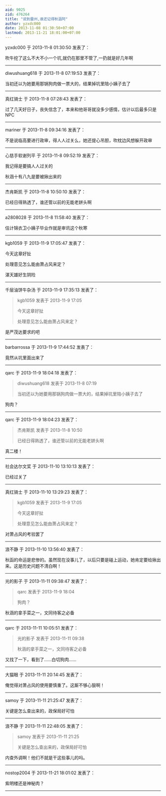 ```yaml
---
aid: 9025
zid: 476264
title: "说到雷州,谁还记得秋涵阿"
author: yzxdc000
date: 2013-11-08 01:30:50+07:00
lastmod: 2013-11-21 18:01:00+07:00
---
```


yzxdc000 于 2013-11-8 01:30:50 发表了：

吹牛挖了这么不大不小一个坑,就仍在那里不管了,一扔就是好几年啊

---

diwushuang618 于 2013-11-8 07:19:53 发表了：

当初还以为她要用那锅狗肉做一票大的，结果掉坑里陪小姨子去了

---

真红骑士 于 2013-11-8 07:28:43 发表了：

过了几天好日子，丧失信念了，本来和他哥哥就没多少感情，估计以后最多只是 NPC

---

mariner 于 2013-11-8 09:34:16 发表了：

不是说临高要进行政审，得人人过关么，她还提心吊胆，吹枕边风想躲开政审

---

心慈手软谢列平 于 2013-11-8 09:52:19 发表了：

我记得是要搞人人过关的

秋涵十有八九是要被揪出来的

---

杰肯斯凯 于 2013-11-8 10:50:10 发表了：

已经日得熟透了，谁还管以前的无能老姘头啊

---

a2808028 于 2013-11-8 11:58:40 发表了：

估计锦衣卫小姨子毕业作就是审讯这个秋寒&nbsp;&nbsp;

---

kgb1059 于 2013-11-9 17:05:47 发表了：

今天这章好扯

处理意见怎么能由萧占风来定？

湛天雄好生阴险

---

千层油饼牛杂汤 于 2013-11-9 17:35:13 发表了：

> kgb1059 发表于 2013-11-9 17:05
>
> 今天这章好扯
>
> 处理意见怎么能由萧占风来定？

是严茂达要求的吧

---

barbarrossa 于 2013-11-9 17:44:52 发表了：

竟然从坑里面出来了

---

qarc 于 2013-11-9 18:04:18 发表了：

> diwushuang618 发表于 2013-11-8 07:19
>
> 当初还以为她要用那锅狗肉做一票大的，结果掉坑里陪小姨子去了

狗肉？

---

qarc 于 2013-11-9 18:04:23 发表了：

> 杰肯斯凯 发表于 2013-11-8 10:50
>
> 已经日得熟透了，谁还管以前的无能老姘头啊

真二楼！

---

社会达尔文奖 于 2013-11-10 13:10:13 发表了：

已经过关了

---

真红骑士 于 2013-11-10 13:29:23 发表了：

> kgb1059 发表于 2013-11-9 17:05
>
> 今天这章好扯
>
> 处理意见怎么能由萧占风来定？

对萧占风的考验罢了

---

浪不静 于 2013-11-10 13:56:40 发表了：

秋函的命运是悲惨的。虽然现在没事儿了，以后只要是碰上运动，她肯定要给揪出来。这是历史问题不清白啊！

---

光的影子 于 2013-11-11 09:38:47 发表了：

> qarc 发表于 2013-11-9 18:04
>
> 狗肉？

秋涵的拿手菜之一，文同待客之必备

---

qarc 于 2013-11-11 10:05:51 发表了：

> 光的影子 发表于 2013-11-11 09:38
>
> 秋涵的拿手菜之一，文同待客之必备

又找了一下，看到了……白切狗肉……

---

大猫眼 于 2013-11-11 20:14:45 发表了：

俺觉得对萧占风的使用要慎重了。这厮不够心狠啊！

---

samoy 于 2013-11-11 21:25:47 发表了：

关键是怎么查出来的，政保局好可怕

---

浪不静 于 2013-11-11 22:48:05 发表了：

> samoy 发表于 2013-11-11 21:25
>
> 关键是怎么查出来的，政保局好可怕

内查外调啊！他们不就是干这些事儿的吗。

---

nostop2004 于 2013-11-21 18:01:02 发表了：

紫明楼还是神秘肉？

---
